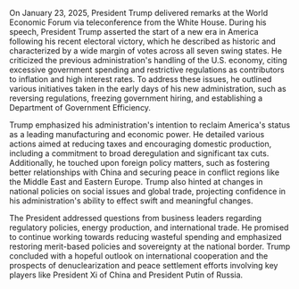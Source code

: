 On January 23, 2025, President Trump delivered remarks at the World Economic Forum via teleconference from the White House. During his speech, President Trump asserted the start of a new era in America following his recent electoral victory, which he described as historic and characterized by a wide margin of votes across all seven swing states. He criticized the previous administration's handling of the U.S. economy, citing excessive government spending and restrictive regulations as contributors to inflation and high interest rates. To address these issues, he outlined various initiatives taken in the early days of his new administration, such as reversing regulations, freezing government hiring, and establishing a Department of Government Efficiency.

Trump emphasized his administration's intention to reclaim America's status as a leading manufacturing and economic power. He detailed various actions aimed at reducing taxes and encouraging domestic production, including a commitment to broad deregulation and significant tax cuts. Additionally, he touched upon foreign policy matters, such as fostering better relationships with China and securing peace in conflict regions like the Middle East and Eastern Europe. Trump also hinted at changes in national policies on social issues and global trade, projecting confidence in his administration's ability to effect swift and meaningful changes.

The President addressed questions from business leaders regarding regulatory policies, energy production, and international trade. He promised to continue working towards reducing wasteful spending and emphasized restoring merit-based policies and sovereignty at the national border. Trump concluded with a hopeful outlook on international cooperation and the prospects of denuclearization and peace settlement efforts involving key players like President Xi of China and President Putin of Russia.